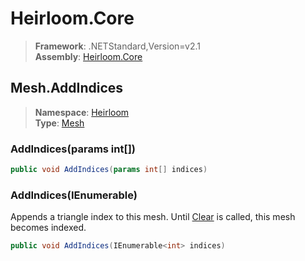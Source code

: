 # Heirloom.Core

> **Framework**: .NETStandard,Version=v2.1  
> **Assembly**: [Heirloom.Core][0]  

## Mesh.AddIndices

> **Namespace**: [Heirloom][0]  
> **Type**: [Mesh][1]  

### AddIndices(params int[])

```cs
public void AddIndices(params int[] indices)
```

### AddIndices(IEnumerable<int>)

Appends a triangle index to this mesh. Until [Clear][2] is called, this mesh becomes indexed.

```cs
public void AddIndices(IEnumerable<int> indices)
```

[0]: ../Heirloom.Core.md
[1]: Heirloom.Mesh.md
[2]: Heirloom.Mesh.Clear.md
